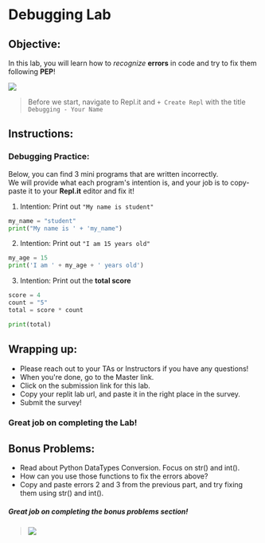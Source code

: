# Debugging Lab

## Objective: 
In this lab, you will learn how to *recognize* **errors** in code and try to fix them following **PEP**!




[![](https://gotvantage.com/wp-content/uploads/2017/09/abtest.gif)]()



> Before we start, navigate to Repl.it and `+ Create Repl` with the title `Debugging - Your Name`

## Instructions:

### Debugging Practice: 
Below, you can find 3 mini programs that are written incorrectly.  
We will provide what each program's intention is, and your job is to copy-paste it to your **Repl.it** editor and fix it!  

1. Intention: Print out `"My name is student"`
```python
my_name = "student"
print("My name is ' + 'my_name")
```  

2. Intention: Print out `"I am 15 years old"`  
```python
my_age = 15
print('I am ' + my_age + ' years old')
```  

3. Intention: Print out the **total score**
```python
score = 4
count = "5"
total = score * count

print(total)
```

## Wrapping up:
- Please reach out to your TAs or Instructors if you have any questions!
- When you're done, go to the Master link.
- Click on the submission link for this lab.
- Copy your replit lab url, and paste it in the right place in the survey.
- Submit the survey!

<!--
- Please reach out to your TAs or Instructors if you have any questions!
- When you're done, make sure to submit the lab with the Submit button on the top right.
-->
<!--
Run the test.

- If it passes:
    - When you're done, make sure to submit the lab with the Submit button on the top right.
- If it fails:
    - Review the lab to see if you missed any steps. You need to follow the steps exactly to pass.
    - If you have questions, ask a classmate, or call over an Instructor or TA!
-->

### Great job on completing the Lab!

## Bonus Problems: 

- Read about Python DataTypes Conversion. Focus on str() and int().
- How can you use those functions to fix the errors above?
- Copy and paste errors 2 and 3 from the previous part, and try fixing them using str() and int().

##### Great job on completing the bonus problems section!  

> [![](https://i.pinimg.com/originals/d4/20/4d/d4204d385da2a67b114644def349713d.gif)]()


